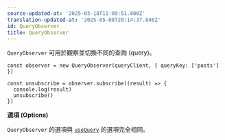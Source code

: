 ```yaml
---
source-updated-at: '2025-03-18T11:09:51.000Z'
translation-updated-at: '2025-05-08T20:14:37.846Z'
id: QueryObserver
title: QueryObserver
---
```


`QueryObserver` 可用於觀察並切換不同的查詢 (query)。

```tsx
const observer = new QueryObserver(queryClient, { queryKey: ['posts'] })

const unsubscribe = observer.subscribe((result) => {
  console.log(result)
  unsubscribe()
})
```

**選項 (Options)**

`QueryObserver` 的選項與 [`useQuery`](../../framework/react/reference/useQuery) 的選項完全相同。
